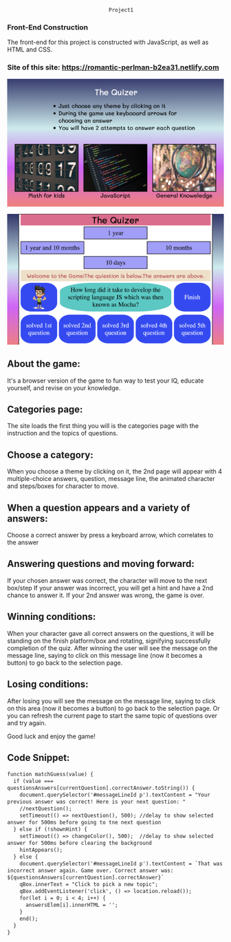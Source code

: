                                     Project1
### Front-End Construction
The front-end for this project is constructed with JavaScript, as well as HTML and CSS.

### Site of this site: https://romantic-perlman-b2ea31.netlify.com

![Printscreen 1](/images/printscreen1.jpg)

![Printscreen 2](/images/printscreen2.jpg)

## About the game:
It's a browser version of the game to fun way to test your IQ, educate yourself, and revise on your knowledge.

## Categories page:
The site loads the first thing you will is the categories page with the instruction and the topics of questions.

## Choose a category:
When you choose a theme by clicking on it, the 2nd page will appear with 4 multiple-choice answers, question, message line, the animated character and steps/boxes for character to move.

## When a question appears and a variety of answers:
Choose a correct answer by press a keyboard arrow, which correlates to the answer

## Answering questions and moving forward:
If your chosen answer was correct, the character will move to the next box/step
If your answer was incorrect, you will get a hint and have a 2nd chance to answer it.
If your 2nd answer was wrong, the game is over.

## Winning conditions:
When your character gave all correct answers on the questions, it will be standing on the finish platform/box and rotating, signifying successfully completion of the quiz. After winning
the user will see the message on the message line, saying to click on this message line (now it becomes a button) to go back to the selection page.

## Losing conditions:
After losing you will see the message on the message line, saying to click on this area (now it becomes a button) to go back to the selection page. Or you can refresh the current page to start the same topic of questions over and try again.

Good luck and enjoy the game!

## Code Snippet:

```
function matchGuess(value) {
  if (value === questionsAnswers[currentQuestion].correctAnswer.toString()) {
    document.querySelector('#messageLineId p').textContent = "Your previous answer was correct! Here is your next question: "
    //nextQuestion();
    setTimeout(() => nextQuestion(), 500); //delay to show selected answer for 500ms before going to tne next question
  } else if (!shownHint) {
    setTimeout(() => changeColor(), 500);  //delay to show selected answer for 500ms before clearing the background
    hintAppears();
  } else {
    document.querySelector('#messageLineId p').textContent = `That was incorrect answer again. Game over. Correct answer was: ${questionsAnswers[currentQuestion].correctAnswer}`
    qBox.innerText = "Click to pick a new topic";
    qBox.addEventListener('click', () => location.reload());
    for(let i = 0; i < 4; i++) {
      answersElem[i].innerHTML = '';
    }
    end();
  }
}
```
